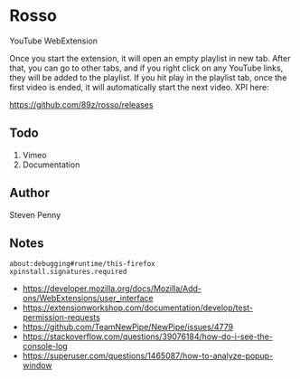 # Rosso

YouTube WebExtension

Once you start the extension, it will open an empty playlist in new tab. After
that, you can go to other tabs, and if you right click on any YouTube links,
they will be added to the playlist. If you hit play in the playlist tab, once
the first video is ended, it will automatically start the next video. XPI here:

https://github.com/89z/rosso/releases

## Todo

1. Vimeo
2. Documentation

## Author

Steven Penny

## Notes

~~~
about:debugging#runtime/this-firefox
xpinstall.signatures.required
~~~

- <https://developer.mozilla.org/docs/Mozilla/Add-ons/WebExtensions/user_interface>
- https://extensionworkshop.com/documentation/develop/test-permission-requests
- https://github.com/TeamNewPipe/NewPipe/issues/4779
- https://stackoverflow.com/questions/39076184/how-do-i-see-the-console-log
- https://superuser.com/questions/1465087/how-to-analyze-popup-window
